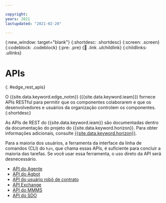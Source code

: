 ```yaml
---

copyright:
years: 2021
lastupdated: "2021-02-20"

---
```


{:new_window: target="blank"}
{:shortdesc: .shortdesc}
{:screen: .screen}
{:codeblock: .codeblock}
{:pre: .pre}
{:child: .link .ulchildlink}
{:childlinks: .ullinks}

# APIs
{: #edge_rest_apis}

O {{site.data.keyword.edge_notm}} ({{site.data.keyword.ieam}}) fornece APIs RESTful para permitir que os componentes colaborarem e que os desenvolvedores e usuários da organização controlem os componentes.
{:shortdesc}

As APIs de REST do {{site.data.keyword.ieam}} são documentadas dentro da documentação do projeto do {{site.data.keyword.horizon}}. Para obter informações adicionais, consulte [{{site.data.keyword.horizon}}](https://github.com/open-horizon).

Para a maioria dos usuários, a ferramenta da interface da linha de comandos (CLI) do `hzn`, que chama essas APIs, é suficiente para concluir a maioria das tarefas. Se você usar essa ferramenta, o uso direto da API será desnecessário.

* [API do Agente](agent_api.md)
* [API do Agbot](agbot_api.md)
* [API do usuário robô de contrato](agbot_secure_api.html)
* [API Exchange](exchange_swagger.html)
* [API do MMMS](mms_swagger.html)
* [API do SDO](sdo_swagger.html)
